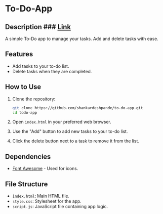 # To-Do-App 


## Description ### [Link](https://shankardeshpande.github.io/To-Do-App/)
A simple To-Do app to manage your tasks. Add and delete tasks with ease.

## Features
- Add tasks to your to-do list.
- Delete tasks when they are completed.

## How to Use
1. Clone the repository:
    ```bash
    git clone https://github.com/shankardeshpande/to-do-app.git
    cd todo-app
    ```

2. Open `index.html` in your preferred web browser.

3. Use the "Add" button to add new tasks to your to-do list.

4. Click the delete button next to a task to remove it from the list.

## Dependencies
- [Font Awesome](https://fontawesome.com/) - Used for icons.

## File Structure
- `index.html`: Main HTML file.
- `style.css`: Stylesheet for the app.
- `script.js`: JavaScript file containing app logic.

